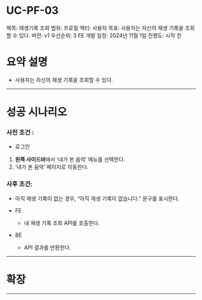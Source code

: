 # UC-PF-03

제목: 재생기록 조회
범위: 프로필
액터: 사용자
목표: 사용자는 자신의 재생 기록을 조회할 수 있다.
버전: v1
우선순위: 3
FE 개발 일정: 2024년 11월 1일
진행도: 시작 전

# 요약 설명

- 사용자는 자신의 재생 기록을 조회할 수 있다.

---

# 성공 시나리오

### 사전 조건 :

- 로그인

1. **왼쪽 사이드바**에서 ‘내가 본 음악’ 메뉴를 선택한다.
2. ‘내가 본 음악’ 페이지로 이동한다.

### 사후 조건:

- 아직 재생 기록이 없는 경우, “아직 재생 기록이 없습니다.” 문구를 표시한다.

- FE
    - 내 재생 기록 조회 API를 호출한다.
- BE
    - API 결과를 반환한다.

---

# 확장

---